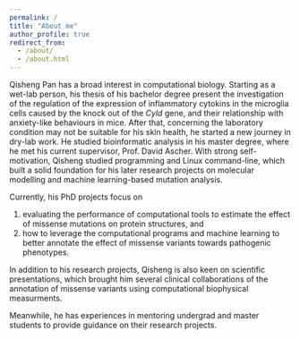 ```yaml
---
permalink: /
title: "About me"
author_profile: true
redirect_from: 
  - /about/
  - /about.html
---
```


Qisheng Pan has a broad interest in computational biology. Starting as a wet-lab person, his thesis of his bachelor degree present the investigation of the regulation of the expression of inflammatory cytokins in the microglia cells caused by the knock out of the *Cyld* gene, and their relationship with anxiety-like behaviours in mice. After that, concerning the laboratory condition may not be suitable for his skin health, he started a new journey in dry-lab work. He studied bioinformatic analysis in his master degree, where he met his current supervisor, Prof. David Ascher. With strong self-motivation, Qisheng studied programming and Linux command-line, which built a solid foundation for his later research projects on molecular modelling and machine learning-based mutation analysis.

Currently, his PhD projects focus on 
1. evaluating the performance of computational tools to estimate the effect of missense mutations on protein structures, and 
2. how to leverage the computational programs and machine learning to better annotate the effect of missense variants towards pathogenic phenotypes. 

In addition to his research projects, Qisheng is also keen on scientific presentations, which brought him several clinical collaborations of the annotation of missense variants using computational biophysical measurments. 

Meanwhile, he has experiences in mentoring undergrad and master students to provide guidance on their research projects. 

